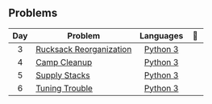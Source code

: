 
## Problems
| Day | Problem | Languages | :link: |
| :-: | - | :-: | :-: |
| 3 | [Rucksack Reorganization](https://github.com/dorijv/AdventOfCode/tree/main/Day_3) | [Python 3](https://github.com/dorijv/AdventOfCode/blob/main/Day_3/Rucksack.py) | <a href="https://adventofcode.com/2022/day/3"><img src="https://adventofcode.com/favicon.png" width="16"></a> |
| 4 | [Camp Cleanup](https://github.com/dorijv/AdventOfCode/tree/main/Day_4) | [Python 3](https://github.com/dorijv/AdventOfCode/blob/main/Day_4/CampCleanup.py) | <a href="https://adventofcode.com/2022/day/4"><img src="https://adventofcode.com/favicon.png" width="16"></a> |
| 5 | [Supply Stacks](https://github.com/dorijv/AdventOfCode/tree/main/Day_5) | [Python 3](https://github.com/dorijv/AdventOfCode/blob/main/Day_5/SupplyStacks.py) | <a href="https://adventofcode.com/2022/day/5"><img src="https://adventofcode.com/favicon.png" width="16"></a> |
| 6 | [Tuning Trouble](https://github.com/dorijv/AdventOfCode/tree/main/Day_6) | [Python 3](https://github.com/dorijv/AdventOfCode/blob/main/Day_6/TuningTrouble.py) | <a href="https://adventofcode.com/2022/day/6"><img src="https://adventofcode.com/favicon.png" width="16"></a> |
